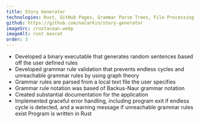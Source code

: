 ```yaml
---
title: Story Generator
technologies: Rust, GitHub Pages, Grammar Parse Trees, File Processing
github: https://github.com/nalarkin/story-generator
imageSrc: /rustacean.webp
imageAlt: rust mascot
order: 3
---
```


- Developed a binary executable that generates random sentences based off the user defined rules
- Developed grammar rule validation that prevents endless cycles and unreachable grammar rules by using graph theory
- Grammar rules are parsed from a local text file the user specifies
- Grammar rule notation was based of Backus-Naur grammar notation
- Created substantial documentation for the application
- Implemented graceful error handling, including program exit if endless cycle is detected, and a warning message if unreachable grammar rules exist
  Program is written in Rust
